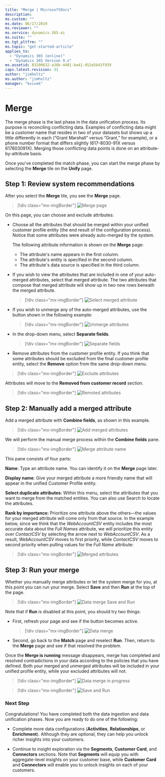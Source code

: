 ```yaml
---
title: "Merge | MicrosoftDocs"
description: 
ms.custom: ""
ms.date: 06/17/2019
ms.reviewer: ""
ms.service: dynamics-365-ai
ms.suite: ""
ms.tgt_pltfrm: ""
ms.topic: "get-started-article"
applies_to: 
  - "Dynamics 365 (online)"
  - "Dynamics 365 Version 9.x"
ms.assetid: 83200632-a36b-4401-ba41-952e5b43f939
caps.latest.revision: 31
author: "jimholtz"
ms.author: "jimholtz"
manager: "kvivek"
---
```

# Merge

The merge phase is the last phase in the data unification process. Its purpose is reconciling conflicting data. Examples of conflicting data might be a customer name that resides in two of your datasets but shows up a little differently in each (“Grant Marshall” versus “Grant,” for example), or a phone number format that differs slightly (617-8030-91X versus 617803091X). Merging those conflicting data points is done on an attribute-by-attribute basis. 

Once you've completed the match phase, you can start the merge phase by selecting the **Merge** tile on the **Unify** page.

## Step 1: Review system recommendations

After you select the **Merge** tile, you see the **Merge** page.

> [!div class="mx-imgBorder"] 
> ![Merge page](media/configure-data-merge-profile-attributes-full-name.png "Merge page")

On this page, you can choose and exclude attributes:

- Choose all the attributes that should be merged within your unified customer profile entity (the end result of the configuration process). Notice that some attributes were already auto-merged by the system.

   The following attribute information is shown on the **Merge** page:

   - The attribute's name appears in the first column.
   - The attribute's entity is specified in the second column.
   - The attribute's data source is specified in the third column.
   
- If you wish to view the attributes that are included in one of your auto-merged attributes, select that merged attribute. The two attributes that compose that merged attribute will show up in two new rows beneath the merged attribute.

   > [!div class="mx-imgBorder"] 
   > ![Select merged attribute](media/configure-data-merge-profile-attributes.png "Select merged attribute")

- If you wish to unmerge any of the auto-merged attributes, use the button shown in the following example:

   > [!div class="mx-imgBorder"] 
   > ![Unmerge attributes](media/configure-data-merge-profile-attributes-add-merged.png "Unmerge attributes")
   
-  In the drop-down menu, select **Separate fields**.
   
   
   <!-- I don't see "Separate fields" in the drop-down menu shown in this screenshot. -->
   
   > [!div class="mx-imgBorder"] 
   > ![Separate fields](media/configure-data-merge-profile-attributes2.png "Separate fields")

- Remove attributes from the customer profile entity. If you think that some attributes should be excluded from the final customer profile entity, select the  **Remove** option from the same drop-down menu.


<!-- I don't see a Remove option in the drop-down menu shown in the screenshot. -->

   > [!div class="mx-imgBorder"] 
   > ![Exclude attributes](media/configure-data-merge-dont-merge.png "Exclude attributes")

   Attributes will move to the **Removed from customer record** section.
   
   
   <!-- I don't see a section with that name in the screenshot. -->

   > [!div class="mx-imgBorder"] 
   > ![Remoted attributes](media/configure-data-merge-exclude-from-profile.png "Removed attributes")

## Step 2: Manually add a merged attribute

Add a merged attribute with **Combine fields**, as shown in this example.


<!-- I don't see a Combine fields option in the screenshot. -->


> [!div class="mx-imgBorder"] 
> ![Add merged attributes](media/merge-add-merge-attribute.png "Add merged attributes")

We will perform the manual merge process within the **Combine fields** pane.


<!-- Should it be "Merged field" as shown in the screenshot? -->


> [!div class="mx-imgBorder"] 
> ![Merge attribute name](media/configure-data-merge-attribute-name2.png "Merge attribute name")

This pane consists of four parts:

**Name**: Type an attribute name. You can identify it on the **Merge** page later.

**Display name**: Give your merged attribute a more friendly name that will appear in the unified Customer Profile entity. 

**Select duplicate attributes**: Within this menu, select the attributes that you want to merge from the matched entities. You can also use Search to locate the attributes. 


<!-- Regarding the above, the screenshot shows "Select duplicate fields." -->


**Rank by importance:** Prioritize one attribute above the others—the values for your merged attribute will come only from that source. In the example below, since we think that the *WebAccountCSV* entity includes the most accurate data about the *Full Names* attribute, we will prioritize this entity over *ContactCSV* by selecting the arrow next to *WebAccountCSV*. As a result, *WebAccountCSV* moves to first priority, while *ContactCSV* moves to second priority when pulling values for the *Full Name* attribute:

> [!div class="mx-imgBorder"] 
> ![Merged attributes](media/configure-data-merge-attributes2.png "Merged attributes")

## Step 3: Run your merge

Whether you manually merge attributes or let the system merge for you, at this point you can run your merge. Select **Save** and then **Run** at the top of the page.

> [!div class="mx-imgBorder"] 
> ![Data merge Save and Run](media/configure-data-merge-save-run.png "Data merge Save and Run")

Note that if **Run** is disabled at this point, you should try two things:

- First, refresh your page and see if the button becomes active.

  > [!div class="mx-imgBorder"] 
  > ![Data merge](media/configure-data-merge-image18.png "Data merge")

- Second, go back to the **Match** page and reselect **Run**. Then, return to the **Merge** page and see if that resolved the problem.

Once the **Merge is running** message disappears, merge has completed and resolved contradictions in your data according to the policies that you have defined. Both your merged and unmerged attributes will be included in your unified profile entity, while your excluded attributes will not.

> [!div class="mx-imgBorder"] 
> ![Data merge in progress](media/configure-data-merge-image17.png "Data merge in progress")

> [!div class="mx-imgBorder"] 
> ![Save and Run](media/configure-data-merge-save-run.png "Save and Run")


### Next Step

Congratulations! You have completed both the data ingestion and data unification phases. Now you are ready to do one of the following:

- Complete more data configurations (**Activities**, **Relationships**, or **Enrichment**). Although they are  optional, they can help you unlock richer insights into your customers. 

- Continue to insight exploration via the **Segments**, **Customer Card**, and **Connectors** sections. Note that **Segments** will equip you with aggregate-level insights on your customer base, while **Customer Card** and **Connectors** will enable you to unlock insights on each of your customers.
 
